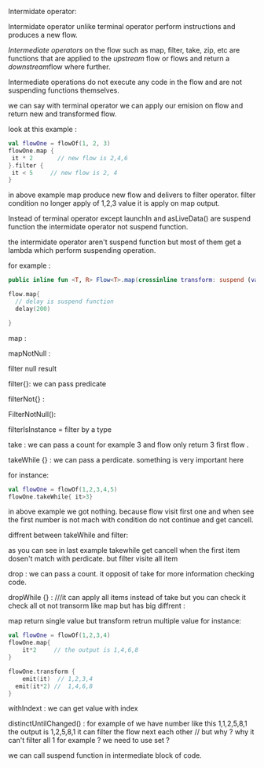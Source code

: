 Intermidate operator:

Intermidate operator unlike terminal operator perform instructions and
produces a new flow.

*Intermediate operators* on the flow such as map, filter, take, zip, etc
are functions that are applied to the *upstream* flow or flows and return a
*downstream*flow where further.

Intermediate operations do not execute any code in the flow and are not suspending functions
themselves.

we can say with terminal operator we can apply our emision on flow and
return new and transformed flow.

look at this example :

```kt
val flowOne = flowOf(1, 2, 3)
flowOne.map {
 it * 2       // new flow is 2,4,6
}.filter {
 it < 5     // new flow is 2, 4
}
```

in above example map produce new flow and delivers to filter operator. filter condition no longer
apply of 1,2,3 value it is apply on map output.

Instead of terminal operator except launchIn and asLiveData() are suspend
function the intermidate operator not suspend function.

the intermidate operator aren't suspend function but most of them get a lambda which perform
suspending operation.

for example :

```kt
public inline fun <T, R> Flow<T>.map(crossinline transform: suspend (value: T) -> R)
```

```kt
flow.map{
  // delay is suspend function
  delay(200)    

}
```

map :

mapNotNull :

filter null result

filter{}: we can pass predicate

filterNot{} :

FilterNotNull():

filterIsInstance<T> = filter by a type

take : we can pass a count for example 3 and flow only return 3 first flow .

takeWhile {} : we can pass a perdicate. something is very important here

for instance:

```kt
val flowOne = flowOf(1,2,3,4,5)
flowOne.takeWhile{ it>3}
```

in above example we got nothing.
because flow visit first one and when see the first number is not mach with condition do not
continue and get cancell.

diffrent between takeWhile and filter:

as you can see in last example takewhile get cancell when the first item dosen't match with
perdicate. but filter visite all item

drop :  we can pass a count. it opposit of take for more information checking code.

dropWhile {} : ///it can apply all items instead of take but you can check it check all ot not
transorm like map but has big diffrent :

map return single value but transform retrun multiple value
for instance:

```kt
val flowOne = flowOf(1,2,3,4)
flowOne.map{
    it*2     // the output is 1,4,6,8
}

flowOne.transform {
    emit(it)  // 1,2,3,4
  emit(it*2) //  1,4,6,8 
}
```

withIndext :  we can get value with index

distinctUntilChanged()   :  for example of we have number like this
1,1,2,5,8,1 the output is
1,2,5,8,1 it can filter the flow next each other // but why ? why it can't
filter all 1 for
example ? we need to use set ?

we can call suspend function in intermediate block of code.
